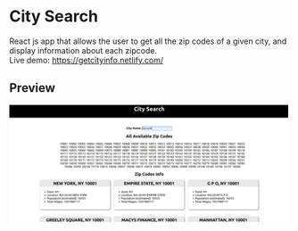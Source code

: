 # City Search  
React js app that allows the user to get all the zip codes of a given city, and display information about each zipcode.      
Live demo: https://getcityinfo.netlify.com/  
  
## Preview  
<img src="public/citySearch.png" width=500px/>
